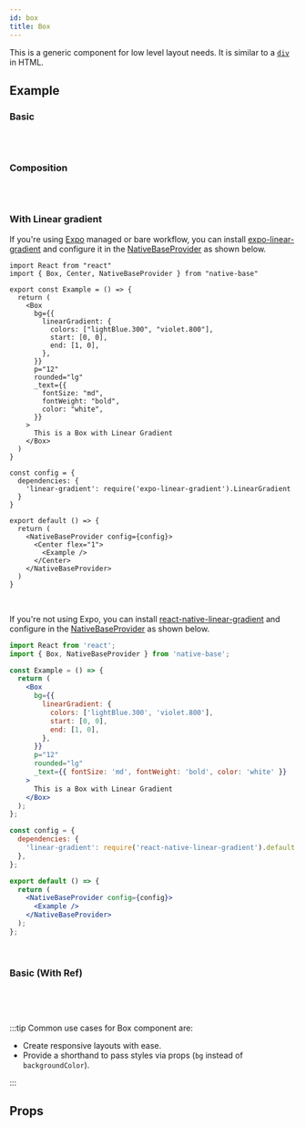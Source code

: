 ```yaml
---
id: box
title: Box
---
```


This is a generic component for low level layout needs. It is similar to a [`div`](https://developer.mozilla.org/en-US/docs/Web/HTML/Element/div) in HTML.

## Example

### Basic

```ComponentSnackPlayer path=primitives,Box,basic.tsx

```

<br/>

### Composition

```ComponentSnackPlayer path=primitives,Box,composition.tsx

```

<br/>

### With Linear gradient

If you're using [Expo](https://docs.expo.io/) managed or bare workflow, you can install [expo-linear-gradient](https://docs.expo.io/versions/latest/sdk/linear-gradient/) and configure it in the [NativeBaseProvider](setup-provider#add-external-dependencies-optional) as shown below.

```SnackPlayer name=LinearGradient
import React from "react"
import { Box, Center, NativeBaseProvider } from "native-base"

export const Example = () => {
  return (
    <Box
      bg={{
        linearGradient: {
          colors: ["lightBlue.300", "violet.800"],
          start: [0, 0],
          end: [1, 0],
        },
      }}
      p="12"
      rounded="lg"
      _text={{
        fontSize: "md",
        fontWeight: "bold",
        color: "white",
      }}
    >
      This is a Box with Linear Gradient
    </Box>
  )
}

const config = {
  dependencies: {
    'linear-gradient': require('expo-linear-gradient').LinearGradient
  }
}

export default () => {
  return (
    <NativeBaseProvider config={config}>
      <Center flex="1">
        <Example />
      </Center>
    </NativeBaseProvider>
  )
}
```

<br/>

If you're not using Expo, you can install [react-native-linear-gradient](https://www.npmjs.com/package/react-native-linear-gradient) and configure in the [NativeBaseProvider](setup-provider#add-external-dependencies-optional) as shown below.

```jsx
import React from 'react';
import { Box, NativeBaseProvider } from 'native-base';

const Example = () => {
  return (
    <Box
      bg={{
        linearGradient: {
          colors: ['lightBlue.300', 'violet.800'],
          start: [0, 0],
          end: [1, 0],
        },
      }}
      p="12"
      rounded="lg"
      _text={{ fontSize: 'md', fontWeight: 'bold', color: 'white' }}
    >
      This is a Box with Linear Gradient
    </Box>
  );
};

const config = {
  dependencies: {
    'linear-gradient': require('react-native-linear-gradient').default,
  },
};

export default () => {
  return (
    <NativeBaseProvider config={config}>
      <Example />
    </NativeBaseProvider>
  );
};
```

<br/>

### Basic (With Ref)

```ComponentSnackPlayer path=primitives,Box,WithRef.tsx

```

<br/>
<br/>

:::tip Common use cases for Box component are:

- Create responsive layouts with ease.
- Provide a shorthand to pass styles via props (`bg` instead of `backgroundColor`).

:::

## Props

```ComponentPropTable path=primitives,Box,index.tsx showStylingProps=true

```
